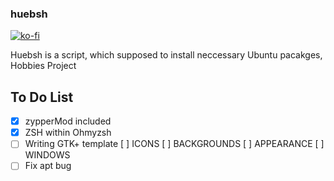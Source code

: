 ### huebsh
[![ko-fi](https://www.ko-fi.com/img/donate_sm.png)](https://ko-fi.com/T6T7IGHN)

Huebsh is a script, which supposed to install neccessary Ubuntu pacakges, Hobbies Project

## To Do List
- [x] zypperMod included
- [x] ZSH within Ohmyzsh
- [ ] Writing GTK+ template
      [ ] ICONS
      [ ] BACKGROUNDS
      [ ] APPEARANCE
      [ ] WINDOWS
- [ ] Fix apt bug
